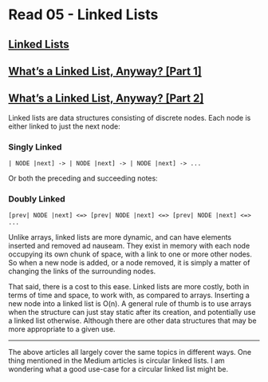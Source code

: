 # Read 05 - Linked Lists

## [Linked Lists](https://codefellows.github.io/common_curriculum/data_structures_and_algorithms/Code_401/class-05/resources/singly_linked_list.html)
## [What’s a Linked List, Anyway? [Part 1]](https://medium.com/basecs/whats-a-linked-list-anyway-part-1-d8b7e6508b9d)
## [What’s a Linked List, Anyway? [Part 2]](https://medium.com/basecs/whats-a-linked-list-anyway-part-2-131d96f71996)

Linked lists are data structures consisting of discrete nodes. Each node is either linked to just the next node:

### Singly Linked

```
| NODE |next] -> | NODE |next] -> | NODE |next] -> ...
```
Or both the preceding and succeeding notes:

### Doubly Linked

```
[prev| NODE |next] <=> [prev| NODE |next] <=> [prev| NODE |next] <=> ...
```

Unlike arrays, linked lists are more dynamic, and can have elements inserted and removed ad nauseam. They exist in memory with each node occupying its own chunk of space, with a link to one or more other nodes. So when a new node is added, or a node removed, it is simply a matter of changing the links of the surrounding nodes.

That said, there is a cost to this ease. Linked lists are more costly, both in terms of time and space, to work with, as compared to arrays. Inserting a new node into a linked list is O(n). A general rule of thumb is to use arrays when the structure can just stay static after its creation, and potentially use a linked list otherwise. Although there are other data structures that may be more appropriate to a given use.

***

The above articles all largely cover the same topics in different ways. One thing mentioned in the Medium articles is circular linked lists. I am wondering what a good use-case for a circular linked list might be.